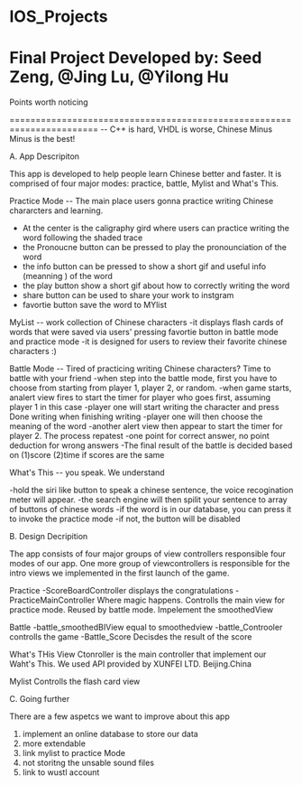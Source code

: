 # IOS_Projects
# Final Project Developed by: Seed Zeng, @Jing Lu, @Yilong Hu

Points worth noticing 

=======================================================================
-- C++ is hard, VHDL is worse, Chinese Minus Minus is the best!

A. App Descripiton

This app is developed to help people learn Chinese better and faster. It is comprised of four major modes: practice, battle, Mylist and What's This.

Practice Mode
-- The main place users gonna practice writing Chinese chararcters and learning. 
- At the center is the caligraphy gird where users can practice writing the word following the shaded trace
- the Pronoucne button can be pressed to play the pronounciation of the word
- the info button can be pressed to show a short gif and useful info (meanning ) of the word
- the play button show a short gif about how to correctly writing the word
- share button can be used to share your work to instgram
- favortie button save the word to MYlist

MyList
-- work collection of Chinese characters
-it displays flash cards of words that were saved via users' pressing favortie button in battle mode and practice mode
-it is designed for users to review their favorite chinese characters :)

Battle Mode
-- Tired of practicing writing Chinese characters? Time to battle with your friend
-when step into the battle mode, first you have to choose from starting from player 1, player 2, or random.
-when game starts, analert view fires to start the timer for player who goes first, assuming player 1 in this case
-player one will start writing the character and press Done writing when finishing writing
-player one will then choose the meaning of the word
-another alert view then appear to start the timer for player 2. The process repatest
-one point for correct answer, no point deduction for wrong answers
-The final result of the battle is decided based on (1)score (2)time if scores are the same

What's This
-- you speak. We understand

-hold the siri like button to speak a chinese sentence, the voice recogination meter will appear.
-the search engine will then spilit your sentence to array of buttons of chinese words
-if the word is in our database, you can press it to invoke the practice mode
-if not, the button will be disabled




B. Design Decripition

The app consists of four major groups of view controllers responsible four modes of our app. One more group of viewcontrollers is responsible for the intro views we implemented in the first launch of the game.

Practice
-ScoreBoardController
displays the congratulations
-PracticeMainController
Where magic happens. Controlls the main view for practice mode. Reused by battle mode. Impelement the smoothedView

Battle
-battle_smoothedBIView 
equal to smoothedview
-battle_Controoler
controlls the game
-Battle_Score
Decisdes the result of the score

What's THis
View Ctonroller is the main controller that implement our Waht's This. We used API provided by XUNFEI LTD. Beijing.China


Mylist
Controlls the flash card view




C. Going further

There are a few aspetcs we want to improve about this app

1. implement an online database to store our data
2. more extendable
3. link mylist to practice Mode
4. not storitng the unsable sound files
5. link to wustl account
